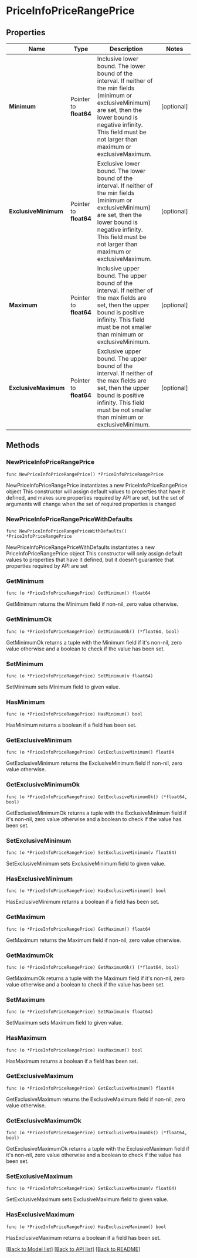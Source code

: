 # PriceInfoPriceRangePrice

## Properties

Name | Type | Description | Notes
------------ | ------------- | ------------- | -------------
**Minimum** | Pointer to **float64** | Inclusive lower bound. The lower bound of the interval. If neither of the min fields (minimum or exclusiveMinimum) are set, then the lower bound is negative infinity. This field must be not larger than maximum or exclusiveMaximum. | [optional] 
**ExclusiveMinimum** | Pointer to **float64** | Exclusive lower bound. The lower bound of the interval. If neither of the min fields (minimum or exclusiveMinimum) are set, then the lower bound is negative infinity. This field must be not larger than maximum or exclusiveMaximum. | [optional] 
**Maximum** | Pointer to **float64** | Inclusive upper bound. The upper bound of the interval. If neither of the max fields are set, then the upper bound is positive infinity. This field must be not smaller than minimum or exclusiveMinimum. | [optional] 
**ExclusiveMaximum** | Pointer to **float64** | Exclusive upper bound. The upper bound of the interval. If neither of the max fields are set, then the upper bound is positive infinity. This field must be not smaller than minimum or exclusiveMinimum. | [optional] 

## Methods

### NewPriceInfoPriceRangePrice

`func NewPriceInfoPriceRangePrice() *PriceInfoPriceRangePrice`

NewPriceInfoPriceRangePrice instantiates a new PriceInfoPriceRangePrice object
This constructor will assign default values to properties that have it defined,
and makes sure properties required by API are set, but the set of arguments
will change when the set of required properties is changed

### NewPriceInfoPriceRangePriceWithDefaults

`func NewPriceInfoPriceRangePriceWithDefaults() *PriceInfoPriceRangePrice`

NewPriceInfoPriceRangePriceWithDefaults instantiates a new PriceInfoPriceRangePrice object
This constructor will only assign default values to properties that have it defined,
but it doesn't guarantee that properties required by API are set

### GetMinimum

`func (o *PriceInfoPriceRangePrice) GetMinimum() float64`

GetMinimum returns the Minimum field if non-nil, zero value otherwise.

### GetMinimumOk

`func (o *PriceInfoPriceRangePrice) GetMinimumOk() (*float64, bool)`

GetMinimumOk returns a tuple with the Minimum field if it's non-nil, zero value otherwise
and a boolean to check if the value has been set.

### SetMinimum

`func (o *PriceInfoPriceRangePrice) SetMinimum(v float64)`

SetMinimum sets Minimum field to given value.

### HasMinimum

`func (o *PriceInfoPriceRangePrice) HasMinimum() bool`

HasMinimum returns a boolean if a field has been set.

### GetExclusiveMinimum

`func (o *PriceInfoPriceRangePrice) GetExclusiveMinimum() float64`

GetExclusiveMinimum returns the ExclusiveMinimum field if non-nil, zero value otherwise.

### GetExclusiveMinimumOk

`func (o *PriceInfoPriceRangePrice) GetExclusiveMinimumOk() (*float64, bool)`

GetExclusiveMinimumOk returns a tuple with the ExclusiveMinimum field if it's non-nil, zero value otherwise
and a boolean to check if the value has been set.

### SetExclusiveMinimum

`func (o *PriceInfoPriceRangePrice) SetExclusiveMinimum(v float64)`

SetExclusiveMinimum sets ExclusiveMinimum field to given value.

### HasExclusiveMinimum

`func (o *PriceInfoPriceRangePrice) HasExclusiveMinimum() bool`

HasExclusiveMinimum returns a boolean if a field has been set.

### GetMaximum

`func (o *PriceInfoPriceRangePrice) GetMaximum() float64`

GetMaximum returns the Maximum field if non-nil, zero value otherwise.

### GetMaximumOk

`func (o *PriceInfoPriceRangePrice) GetMaximumOk() (*float64, bool)`

GetMaximumOk returns a tuple with the Maximum field if it's non-nil, zero value otherwise
and a boolean to check if the value has been set.

### SetMaximum

`func (o *PriceInfoPriceRangePrice) SetMaximum(v float64)`

SetMaximum sets Maximum field to given value.

### HasMaximum

`func (o *PriceInfoPriceRangePrice) HasMaximum() bool`

HasMaximum returns a boolean if a field has been set.

### GetExclusiveMaximum

`func (o *PriceInfoPriceRangePrice) GetExclusiveMaximum() float64`

GetExclusiveMaximum returns the ExclusiveMaximum field if non-nil, zero value otherwise.

### GetExclusiveMaximumOk

`func (o *PriceInfoPriceRangePrice) GetExclusiveMaximumOk() (*float64, bool)`

GetExclusiveMaximumOk returns a tuple with the ExclusiveMaximum field if it's non-nil, zero value otherwise
and a boolean to check if the value has been set.

### SetExclusiveMaximum

`func (o *PriceInfoPriceRangePrice) SetExclusiveMaximum(v float64)`

SetExclusiveMaximum sets ExclusiveMaximum field to given value.

### HasExclusiveMaximum

`func (o *PriceInfoPriceRangePrice) HasExclusiveMaximum() bool`

HasExclusiveMaximum returns a boolean if a field has been set.


[[Back to Model list]](../README.md#documentation-for-models) [[Back to API list]](../README.md#documentation-for-api-endpoints) [[Back to README]](../README.md)


